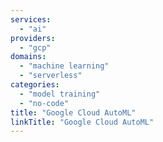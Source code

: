 ```yaml
---
services:
  - "ai"
providers:
  - "gcp"
domains:
  - "machine learning"
  - "serverless"
categories:
  - "model training"
  - "no-code"
title: "Google Cloud AutoML"
linkTitle: "Google Cloud AutoML"
---
```

